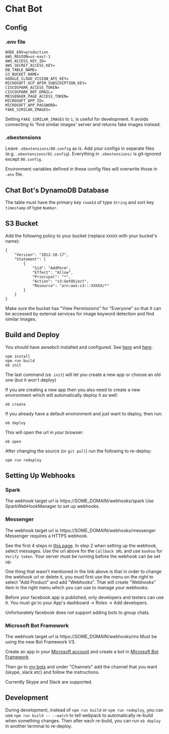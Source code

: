 # Chat Bot
## Config
### .env file
```
NODE_ENV=production
AWS_REGION=us-east-1
AWS_ACCESS_KEY_ID=
AWS_SECRET_ACCESS_KEY=
DB_TABLE_NAME=
S3_BUCKET_NAME=
GOOGLE_CLOUD_VISION_API_KEY=
MICROSOFT_OCP_APIM_SUBSCRIPTION_KEY=
CISCOSPARK_ACCESS_TOKEN=
CISCOSPARK_BOT_EMAIL=
MESSENGER_PAGE_ACCESS_TOKEN=
MICROSOFT_APP_ID=
MICROSOFT_APP_PASSWORD=
FAKE_SIMILAR_IMAGES=
```

Setting `FAKE_SIMILAR_IMAGES` to `1`, is useful for development. It avoids connecting to 'find similar images' server and returns fake images instead.

### .ebextensions
Leave `.ebextensions/00.config` as is. Add your configs in separate files (e.g. `.ebextensions/01.config`). Everything in `.ebextensions/` is git-ignored except `00.config`.

Environment variables defined in these config files will overwrite those in `.env` file.

## Chat Bot's DynamoDB Database
The table must have the primary key `roomId` of type `String` and sort key `timestamp` of type `Number`.

## S3 Bucket
Add the following policy to your bucket (replace `XXXXX` with your bucket's name):
```
{
	"Version": "2012-10-17",
	"Statement": [
		{
			"Sid": "AddPerm",
			"Effect": "Allow",
			"Principal": "*",
			"Action": "s3:GetObject",
			"Resource": "arn:aws:s3:::XXXXX/*"
		}
	]
}
```
Make sure the bucket has "View Permissions" for "Everyone" so that it can be accessed by external services for image keyword detection and find similar images.

## Build and Deploy
You should have awsebcli installed and configured. See [here](http://docs.aws.amazon.com/elasticbeanstalk/latest/dg/eb-cli3-install.html) and [here](http://docs.aws.amazon.com/elasticbeanstalk/latest/dg/eb-cli3-configuration.html?shortFooter=true).
```
npm install
npm run build
eb init
```

The last command (`eb init`) will let you create a new app or choose an old one (but it won't deploy)

If you are creating a new app then you also need to create a new environment which will automatically deploy it as well:
```
eb create
```

If you already have a default environment and just want to deploy, then run:
```
eb deploy
```

This will open the url in your browser:
```
eb open
```

After changing the source (or `git pull`) run the following to re-deploy:
```
npm run redeploy
```

## Setting Up Webhooks
### Spark
The webhook target url is https://SOME_DOMAIN/webhooks/spark
Use SparkWebHookManager to set up webhooks.

### Messenger
The webhook target url is https://SOME_DOMAIN/webhooks/messenger
Messenger requires a HTTPS webhook.

See the first 4 steps in [this page](https://developers.facebook.com/docs/messenger-platform/quickstart). In step 2 when setting up the webhook, select messages. Use the url above for the `Callback URL` and use `boohoo` for `Verify token`. Your server must be running before the webhook can be set up.

One thing that wasn't mentioned in the link above is that in order to change the webhook url or delete it, you must first use the menu on the right to select "Add Product" and add "Webhooks". That will create "Webhooks" item in the right menu which you can use to manage your webhooks.

Before your facebook app is published, only developers and testers can use it. You must go to your App's dashboard -> Roles -> Add developers.

Unfortunately facebook does not support adding bots to group chats.

### Microsoft Bot Framework
The webhook target url is https://SOME_DOMAIN/webhooks/ms
Must be using the new Bot Framework V3.

Create an app in your [Microsoft account](https://apps.dev.microsoft.com) and create a bot in [Microsoft Bot Framework](https://dev.botframework.com/bots?id=botframework)

Then go to [my bots](https://dev.botframework.com/bots?id=botframework) and under "Channels" add the channel that you want (skype, slack etc) and follow the instructions.

Currently Skype and Slack are supported.

## Development
During development, instead of `npm run build` or `npm run redeploy`, you can use `npm run build -- --watch` to tell webpack to automatically re-build when something changes. Then after each re-build, you can run `eb deploy` in another terminal to re-deploy.
